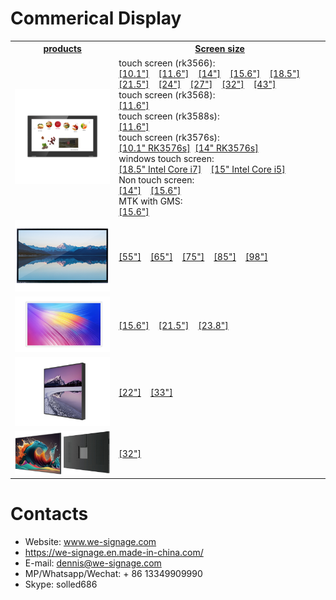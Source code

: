# Commerical Display


<table textalign="center">
<tr>
    <th><a href="">products</a></th>
    <th><a href="">Screen size</a></th>
    
</tr>
<tr>
    <td width="33%"><a href="./zyx/"><img src="./zyx/img/main_p_3.jpg" width="100%" height="auto"/></a></td>
    <td width="73%">
        touch screen (rk3566):<br/>
        <a href="./zyx/specification/10.1.png">[10.1"]</a>&nbsp;&nbsp;&nbsp;
        <a href="./zyx/specification/11.6.png">[11.6"]</a>&nbsp;&nbsp;&nbsp;
         <a href="./zyx/specification/14.png">[14"]</a>&nbsp;&nbsp;&nbsp;
          <a href="./zyx/specification/15.6.png">[15.6"]</a>&nbsp;&nbsp;&nbsp;
           <a href="./zyx/specification/18.5.png">[18.5"]</a>&nbsp;&nbsp;&nbsp;
            <a href="./zyx/specification/21.5.png">[21.5"]</a>&nbsp;&nbsp;&nbsp;
            <a href="./zyx/specification/24.png">[24"]</a>&nbsp;&nbsp;&nbsp;
            <a href="./zyx/specification/27.png">[27"]</a>&nbsp;&nbsp;&nbsp;
            <a href="./zyx/specification/32.png">[32"]</a>&nbsp;&nbsp;&nbsp;
            <a href="./zyx/specification/43.png">[43"]</a>
            <br/>
             touch screen (rk3568):<br/>
               <a href="./zyx/specification/10.1_3568.png">[11.6"]</a>&nbsp;&nbsp;&nbsp;
               <br/>
              touch screen (rk3588s):<br/>
               <a href="./Tablets-for-Project/spectification/tfp-11.6.png">[11.6"]</a>&nbsp;&nbsp;&nbsp;
               <br/>
               touch screen (rk3576s):<br/>
                <a href="./zyx/specification/10.1_3576s.png">[10.1" RK3576s]</a>&nbsp;
                <a href="./zyx/specification/14-3576s.png">[14" RK3576s]</a>
              &nbsp;&nbsp;&nbsp;
               <br/>
            windows touch screen:<br/>
            <a href="./zyx/specification/18.5-win.png">[18.5" Intel Core i7]</a>&nbsp;&nbsp;&nbsp;
            <a href="./zyx/specification/15-i5.png">[15" Intel Core i5]</a>&nbsp;&nbsp;&nbsp;
            <br/>
            Non touch screen:
            <br/>
             <a href="./zyx/specification/non14.png">[14"]</a>&nbsp;&nbsp;&nbsp;
             <a href="./zyx/specification/non15.6.png">[15.6"]</a>
             <br/>
             MTK with GMS:
            <br/>
             <a href="./zyx/specification/15.6_mtk_8788.png">[15.6"]</a>
    </td>
   
</tr>

<tr>
    <td width="33%"><a href="./all-in-one/"><img src="./all-in-one/img/all-in-one-1.jpg" width="100%" height="auto"/></a></td>
    <td width="73%">
      <a href="./all-in-one/specification/55-all-in-one.png">[55"]</a>&nbsp;&nbsp;&nbsp;
        <a href="./all-in-one/specification/65-all-in-one.jpg">[65"]</a>&nbsp;&nbsp;&nbsp;
        <a href="./all-in-one/specification/75-all-in-one.jpg">[75"]</a>&nbsp;&nbsp;&nbsp;
         <a href="./all-in-one/specification/85-all-in-one.jpg">[85"]</a>&nbsp;&nbsp;&nbsp;
          <a href="./all-in-one/specification/98-all-in-one.jpg">[98"]</a>&nbsp;&nbsp;&nbsp;
    </td>
   
</tr>

<tr>
    <td width="33%"><a href=""><img src="./Rounded-corner-plane/img/r1.png" width="100%" height="auto"/></a></td>
    <td width="73%">
        <a href="./Rounded-corner-plane/specification/15.6.png">[15.6"]</a>&nbsp;&nbsp;&nbsp;
        <a href="./Rounded-corner-plane/specification/21.5.png">[21.5"]</a>&nbsp;&nbsp;&nbsp;
         <a href="./Rounded-corner-plane/specification/23.8.png">[23.8"]</a>&nbsp;&nbsp;&nbsp;
    </td>
   
</tr>

<tr>
    <td width="33%"><a href="">
        <img src="./ds/img/f1.png" width="100%" height="auto"/></a>
    </td>
    <td width="73%">
        <a href="./ds/specification/22.png">[22"]</a>&nbsp;&nbsp;&nbsp;
         <a href="./ds/specification/33.png">[33"]</a>&nbsp;&nbsp;&nbsp;
    </td>
   
</tr>

<tr>
    <td width="33%"><a href=""><img src="./ds/img/ds.png" width="100%" height="auto"/></a></td>
    <td width="73%">
        <a href="./ds/specification/32.png">[32"]</a>&nbsp;&nbsp;&nbsp;
    </td>
   
</tr>

</table>

# Contacts

- Website: www.we-signage.com
- https://we-signage.en.made-in-china.com/
- E-mail: dennis@we-signage.com
- MP/Whatsapp/Wechat: + 86 13349909990
- Skype: solled686
